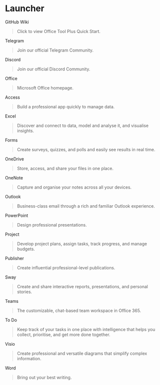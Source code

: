 # Launcher

GitHub Wiki
> Click to view Office Tool Plus Quick Start.

Telegram
> Join our official Telegram Community.

Discord
> Join our official Discord Community.

Office
> Microsoft Office homepage.

Access
> Build a professional app quickly to manage data.

Excel
> Discover and connect to data, model and analyse it, and visualise insights.

Forms
> Create surveys, quizzes, and polls and easily see results in real time.

OneDrive
> Store, access, and share your files in one place.

OneNote
> Capture and organise your notes across all your devices.

Outlook
> Business-class email through a rich and familiar Outlook experience.

PowerPoint
> Design professional presentations.

Project
> Develop project plans, assign tasks, track progress, and manage budgets.

Publisher
> Create influential professional-level publications.

Sway
> Create and share interactive reports, presentations, and personal stories.

Teams
> The customizable, chat-based team workspace in Office 365.

To Do
> Keep track of your tasks in one place with intelligence that helps you collect, prioritise, and get more done together.

Visio
> Create professional and versatile diagrams that simplify complex information.

Word
> Bring out your best writing.
